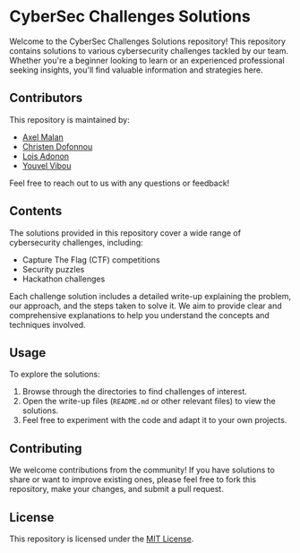 # CyberSec Challenges Solutions

Welcome to the CyberSec Challenges Solutions repository! This repository contains solutions to various cybersecurity challenges tackled by our team. Whether you're a beginner looking to learn or an experienced professional seeking insights, you'll find valuable information and strategies here.

## Contributors

This repository is maintained by:
- [Axel Malan](mailto:axel.malan@epitech.eu)
- [Christen Dofonnou](mailto:christen.dofonnou@epitech.eu)
- [Lois Adonon](mailto:lois.adonon@epitech.eu)
- [Youvel Vibou](mailto:youvel.vibou@epitech.eu)

Feel free to reach out to us with any questions or feedback!

## Contents

The solutions provided in this repository cover a wide range of cybersecurity challenges, including:

- Capture The Flag (CTF) competitions
- Security puzzles
- Hackathon challenges

Each challenge solution includes a detailed write-up explaining the problem, our approach, and the steps taken to solve it. We aim to provide clear and comprehensive explanations to help you understand the concepts and techniques involved.

## Usage

To explore the solutions:
1. Browse through the directories to find challenges of interest.
2. Open the write-up files (`README.md` or other relevant files) to view the solutions.
3. Feel free to experiment with the code and adapt it to your own projects.

## Contributing

We welcome contributions from the community! If you have solutions to share or want to improve existing ones, please feel free to fork this repository, make your changes, and submit a pull request.

## License

This repository is licensed under the [MIT License](LICENSE).
